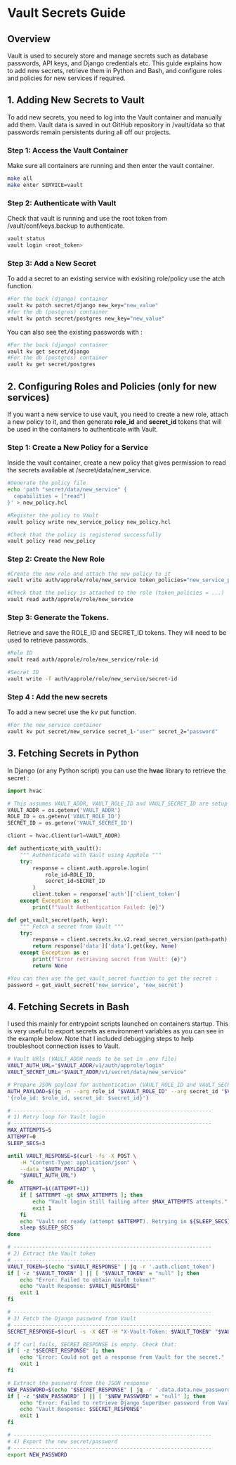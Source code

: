 # Vault Secrets Guide

## Overview

Vault is used to securely store and manage secrets such as database passwords, API keys, and Django credentials etc. This guide explains how to add new secrets, retrieve them in Python and Bash, and configure roles and policies for new services if required.

## 1. Adding New Secrets to Vault
To add new secrets, you need to log into the Vault container and manually add them. Vault data is saved in out GitHub repository in /vault/data so that passwords remain persistents during all off our projects.

### Step 1: Access the Vault Container
Make sure all containers are running and then enter the vault container.

```sh
make all
make enter SERVICE=vault
```

### Step 2: Authenticate with Vault
Check that vault is running and use the root token from /vault/conf/keys.backup to authenticate.

```sh
vault status
vault login <root_token>
```

### Step 3: Add a New Secret
To add a secret to an existing service with exisiting role/policy use the atch function.

```sh
#For the back (django) container
vault kv patch secret/django new_key="new_value"
#for the db (postgres) container
vault kv patch secret/postgres new_key="new_value"
```

You can also see the existing passwords with :
```sh
#For the back (django) container
vault kv get secret/django
#For the db (postgres) container
vault kv get secret/postgres
```

## 2. Configuring Roles and Policies (only for new services)
If you want a new service to use vault, you need to create a new role, attach a new policy to it, and then generate **role_id** and **secret_id** tokens that will be used in the containers to authenticate with Vault.

### Step 1: Create a New Policy for a Service
Inside the vault container, create a new policy that gives permission to read the secrets available at /secret/data/new_service.

```sh
#Generate the policy file
echo 'path "secret/data/new_service" {
  capabilities = ["read"]
}' > new_policy.hcl

#Register the policy to Vault
vault policy write new_service_policy new_policy.hcl

#Check that the policy is registered successfully
vault policy read new_policy
```

### Step 2: Create the New Role

```sh
#Create the new role and attach the new policy to it
vault write auth/approle/role/new_service token_policies="new_service_policy"

#Check that the policy is attached to the role (token_policies = ...)
vault read auth/approle/role/new_service
```

### Step 3: Generate the Tokens.
Retrieve and save the ROLE_ID and SECRET_ID tokens. They will need to be used to retrieve passwords.

```sh
#Role ID
vault read auth/approle/role/new_service/role-id

#Secret ID
vault write -f auth/approle/role/new_service/secret-id
```

### Step 4 : Add the new secrets
To add a new secret use the kv put function.

```sh
#For the new_service container
vault kv put secret/new_service secret_1-"user" secret_2="password"
```

## 3. Fetching Secrets in Python
In Django (or any Python script) you can use the **hvac** library to retrieve the secret :

```python
import hvac

# This assumes VAULT_ADDR, VAULT_ROLE_ID and VAULT_SECRET_ID are setup in the .env file
VAULT_ADDR = os.getenv('VAULT_ADDR')
ROLE_ID = os.getenv('VAULT_ROLE_ID')
SECRET_ID = os.getenv('VAULT_SECRET_ID')

client = hvac.Client(url=VAULT_ADDR)

def authenticate_with_vault():
    """ Authenticate with Vault using AppRole """
    try:
        response = client.auth.approle.login(
            role_id=ROLE_ID,
            secret_id=SECRET_ID
        )
        client.token = response['auth']['client_token']
    except Exception as e:
        print(f"Vault Authentication Failed: {e}")

def get_vault_secret(path, key):
    """ Fetch a secret from Vault """
    try:
        response = client.secrets.kv.v2.read_secret_version(path=path)
        return response['data']['data'].get(key, None)
    except Exception as e:
        print(f"Error retrieving secret from Vault: {e}")
        return None

#You can then use the get_vault_secret function to get the secret :
password = get_vault_secret('new_service', 'new_secret')
```

## 4. Fetching Secrets in Bash
I used this mainly for entrypoint scripts launched on containers startup. This is very useful to export secrets as environment variables as you can see in the example below. Note that I included debugging steps to help troubleshoot connection isses to Vault.

```sh
# Vault URls (VAULT_ADDR needs to be set in .env file)
VAULT_AUTH_URL="$VAULT_ADDR/v1/auth/approle/login"
VAULT_SECRET_URL="$VAULT_ADDR/v1/secret/data/new_service"

# Prepare JSON payload for authentication (VAULT_ROLE_ID and VAULT_SECRET_ID need to be set in .env file)
AUTH_PAYLOAD=$(jq -n --arg role_id "$VAULT_ROLE_ID" --arg secret_id "$VAULT_SECRET_ID" \
'{role_id: $role_id, secret_id: $secret_id}')

# ---------------------------------------------------------------
# 1) Retry loop for Vault login
# ---------------------------------------------------------------
MAX_ATTEMPTS=5
ATTEMPT=0
SLEEP_SECS=3

until VAULT_RESPONSE=$(curl -fs -X POST \
    -H "Content-Type: application/json" \
    --data "$AUTH_PAYLOAD" \
    "$VAULT_AUTH_URL")
do
    ATTEMPT=$((ATTEMPT+1))
    if [ $ATTEMPT -gt $MAX_ATTEMPTS ]; then
        echo "Vault login still failing after $MAX_ATTEMPTS attempts."
        exit 1
    fi
    echo "Vault not ready (attempt $ATTEMPT). Retrying in ${SLEEP_SECS}s..."
    sleep $SLEEP_SECS
done

# ---------------------------------------------------------------
# 2) Extract the Vault token
# ---------------------------------------------------------------
VAULT_TOKEN=$(echo "$VAULT_RESPONSE" | jq -r '.auth.client_token')
if [ -z "$VAULT_TOKEN" ] || [ "$VAULT_TOKEN" = "null" ]; then
    echo "Error: Failed to obtain Vault token!"
    echo "Vault Response: $VAULT_RESPONSE"
    exit 1
fi

# ---------------------------------------------------------------
# 3) Fetch the Django password from Vault
# ---------------------------------------------------------------
SECRET_RESPONSE=$(curl -s -X GET -H "X-Vault-Token: $VAULT_TOKEN" "$VAULT_SECRET_URL" || true)

# If curl fails, SECRET_RESPONSE is empty. Check that:
if [ -z "$SECRET_RESPONSE" ]; then
    echo "Error: Could not get a response from Vault for the secret."
    exit 1
fi

# Extract the password from the JSON response
NEW_PASSWORD=$(echo "$SECRET_RESPONSE" | jq -r '.data.data.new_password')
if [ -z "$NEW_PASSWORD" ] || [ "$NEW_PASSWORD" = "null" ]; then
    echo "Error: Failed to retrieve Django SuperUser password from Vault!"
    echo "Vault Response: $SECRET_RESPONSE"
    exit 1
fi

# ---------------------------------------------------------------
# 4) Export the new secret/password
# ---------------------------------------------------------------
export NEW_PASSWORD
```